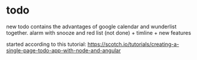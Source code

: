 # todo
new todo contains the advantages of google calendar and wunderlist together. alarm with snooze and red list (not done) + timline + new features

started according to this tutorial:
https://scotch.io/tutorials/creating-a-single-page-todo-app-with-node-and-angular
